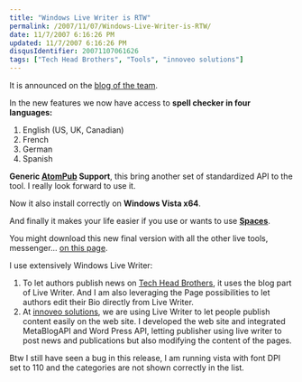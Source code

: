 ```yaml
---
title: "Windows Live Writer is RTW"
permalink: /2007/11/07/Windows-Live-Writer-is-RTW/
date: 11/7/2007 6:16:26 PM
updated: 11/7/2007 6:16:26 PM
disqusIdentifier: 20071107061626
tags: ["Tech Head Brothers", "Tools", "innoveo solutions"]
---
```

It is announced on the [blog of the team](http://windowslivewriter.spaces.live.com/blog/cns!D85741BB5E0BE8AA!1442.entry).

In the new features we now have access to **spell checker in four languages:**
<!-- more -->

1.  English (US, UK, Canadian)
2.  French
3.  German
4.  Spanish 

**Generic [AtomPub](http://bitworking.org/projects/atom/) Support**, this bring another set of standardized API to the tool. I really look forward to use it.

Now it also install correctly on **Windows Vista x64**.

And finally it makes your life easier if you use or wants to use [**Spaces**](http://home.services.spaces.live.com/).

You might download this new final version with all the other live tools, messenger... [on this page](http://get.live.com/wl/all).

I use extensively Windows Live Writer:

1.  To let authors publish news on [Tech Head Brothers](http://www.techheadbrothers.com/), it uses the blog part of Live Writer. And I am also leveraging the Page possibilities to let authors edit their Bio directly from Live Writer.
2.  At [innoveo solutions](http://www.innoveo.com/), we are using Live Writer to let people publish content easily on the web site. I developed the web site and integrated MetaBlogAPI and Word Press API, letting publisher using live writer to post news and publications but also modifying the content of the pages. 

Btw I still have seen a bug in this release, I am running vista with font DPI set to 110 and the categories are not shown correctly in the list.

